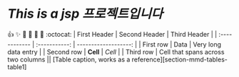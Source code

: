 # *This is a jsp 프로젝트입니다*
:+1: :sparkles: :camel: :tada: :rocket: :metal: :octocat: 
| First Header  | Second Header | Third Header         |
| :------------ | :-----------: | -------------------: |
| First row     | Data          | Very long data entry |
| Second row    | **Cell**      | *Cell*               |
| Third row     | Cell that spans across two columns  ||
[Table caption, works as a reference][section-mmd-tables-table1]
